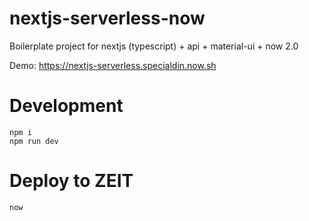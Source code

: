 # nextjs-serverless-now
Boilerplate project for nextjs (typescript) + api + material-ui + now 2.0

Demo: https://nextjs-serverless.specialdin.now.sh

# Development
```
npm i
npm run dev
```

# Deploy to ZEIT
```
now
```

